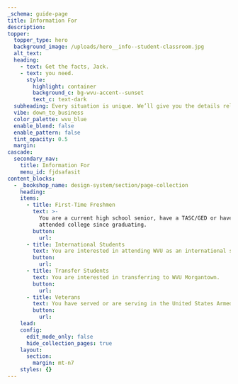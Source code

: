 ```yaml
---
_schema: guide-page
title: Information For
description:
topper:
  topper_type: hero
  background_image: /uploads/hero__info--student-classroom.jpg
  alt_text:
  heading:
    - text: Get the facts, Jack.
    - text: you need.
      style:
        highlight: container
        background_c: bg-wvu-accent--sunset
        text_c: text-dark
  subheading: Every situation is unique. We’ll give you the details relevant to yours.
  vibe: down_to_business
  color_palette: wvu_blue
  enable_blend: false
  enable_pattern: false
  tint_opacity: 0.5
  margin:
cascade:
  secondary_nav:
    title: Information For
    menu_id: fjdsafasit
content_blocks:
  - _bookshop_name: design-system/section/page-collection
    heading:
    items:
      - title: First-Time Freshmen
        text: >-
          You are a current high school senior, have a TASC/GED or haven't
          attended college since graduating.
        button:
          url:
      - title: International Students
        text: You are interested in attending WVU as an international student.
        button:
          url:
      - title: Transfer Students
        text: You are interested in transferring to WVU Morgantown.
        button:
          url:
      - title: Veterans
        text: You have served or are serving in the United States Armed Forces.
        button:
          url:
    lead:
    config:
      edit_mode_only: false
      hide_collection_pages: true
    layout:
      section:
        margin: mt-n7
    styles: {}
---
```


